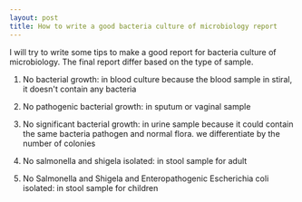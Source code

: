 ```yaml
---
layout: post
title: How to write a good bacteria culture of microbiology report 
---
```


I will try to write some tips to make a good report for bacteria culture of microbiology. The final report differ based on the type of sample. 

1. No bacterial growth: in blood culture because the blood sample in stiral, it doesn't contain any bacteria

2. No pathogenic bacterial growth: in sputum or vaginal sample 

3. No significant  bacterial  growth: in urine sample because it could contain the same bacteria pathogen and normal flora. 
we differentiate by the number of colonies

4. No salmonella and shigela isolated: in stool sample for adult

5. No Salmonella and Shigela and Enteropathogenic Escherichia coli  isolated: in stool sample for children